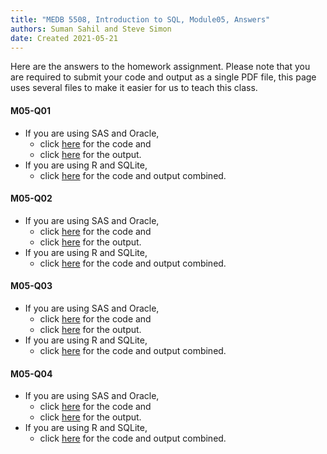 ```yaml
---
title: "MEDB 5508, Introduction to SQL, Module05, Answers"
authors: Suman Sahil and Steve Simon
date: Created 2021-05-21
---
```


Here are the answers to the homework assignment. Please note that you are required to submit your code and output as a single PDF file, this page uses several files to make it easier for us to teach this class.

#### M05-Q01

+ If you are using SAS and Oracle,
  + click [here][m05q01a] for the code and
  + click [here][m05q01b] for the output.
+ If you are using R and SQLite,
  + click [here][m05q01c] for the code and output combined.

#### M05-Q02

+ If you are using SAS and Oracle,
  + click [here][m05q02a] for the code and
  + click [here][m05q02b] for the output.
+ If you are using R and SQLite,
  + click [here][m05q02c] for the code and output combined.
  
#### M05-Q03

+ If you are using SAS and Oracle,
  + click [here][m05q03a] for the code and
  + click [here][m05q03b] for the output.
+ If you are using R and SQLite,
  + click [here][m05q03c] for the code and output combined.

#### M05-Q04

+ If you are using SAS and Oracle,
  + click [here][m05q04a] for the code and
  + click [here][m05q04b] for the output.
+ If you are using R and SQLite,
  + click [here][m05q04c] for the code and output combined.

[m05q01a]: https://github.com/pmean/introduction-to-sql/blob/master/src/m05-q01-simon-sas-oracle.sas
[m05q02a]: https://github.com/pmean/introduction-to-sql/blob/master/src/m05-q02-simon-sas-oracle.sas
[m05q03a]: https://github.com/pmean/introduction-to-sql/blob/master/src/m05-q03-simon-sas-oracle.sas
[m05q04a]: https://github.com/pmean/introduction-to-sql/blob/master/src/m05-q04-simon-sas-oracle.sas

[m05q01b]: https://github.com/pmean/introduction-to-sql/blob/master/results/m05-q01-simon-sas-oracle.pdf
[m05q02b]: https://github.com/pmean/introduction-to-sql/blob/master/results/m05-q02-simon-sas-oracle.pdf
[m05q03b]: https://github.com/pmean/introduction-to-sql/blob/master/results/m05-q03-simon-sas-oracle.pdf
[m05q04b]: https://github.com/pmean/introduction-to-sql/blob/master/results/m05-q04-simon-sas-oracle.pdf

[m05q01c]: https://github.com/pmean/introduction-to-sql/blob/master/results/m05-q01-simon-r-sqlite.pdf
[m05q02c]: https://github.com/pmean/introduction-to-sql/blob/master/results/m05-q02-simon-r-sqlite.pdf
[m05q03c]: https://github.com/pmean/introduction-to-sql/blob/master/results/m05-q03-simon-r-sqlite.pdf
[m05q04c]: https://github.com/pmean/introduction-to-sql/blob/master/results/m05-q04-simon-r-sqlite.pdf
